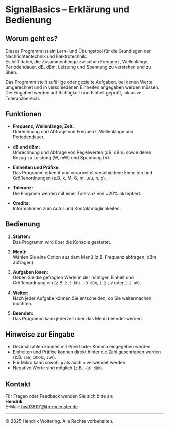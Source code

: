 # SignalBasics – Erklärung und Bedienung

## Worum geht es?

Dieses Programm ist ein Lern- und Übungstool für die Grundlagen der Nachrichtentechnik und Elektrotechnik.  
Es hilft dabei, die Zusammenhänge zwischen Frequenz, Wellenlänge, Periodendauer, dB, dBm, Leistung und Spannung zu verstehen und zu üben.

Das Programm stellt zufällige oder gezielte Aufgaben, bei denen Werte umgerechnet und in verschiedenen Einheiten angegeben werden müssen.  
Die Eingaben werden auf Richtigkeit und Einheit geprüft, inklusive Toleranzbereich.

## Funktionen

- **Frequenz, Wellenlänge, Zeit:**  
  Umrechnung und Abfrage von Frequenz, Wellenlänge und Periodendauer.

- **dB und dBm:**  
  Umrechnung und Abfrage von Pegelwerten (dB, dBm) sowie deren Bezug zu Leistung (W, mW) und Spannung (V).

- **Einheiten und Präfixe:**  
  Das Programm erkennt und verarbeitet verschiedene Einheiten und Größenordnungen (z.B. k, M, G, m, µ/u, n, p).

- **Toleranz:**  
  Die Eingaben werden mit einer Toleranz von ±20% akzeptiert.

- **Credits:**  
  Informationen zum Autor und Kontaktmöglichkeiten.

## Bedienung

1. **Starten:**  
   Das Programm wird über die Konsole gestartet.

2. **Menü:**  
   Wählen Sie eine Option aus dem Menü (z.B. Frequenz abfragen, dBm abfragen).

3. **Aufgaben lösen:**  
   Geben Sie die gefragten Werte in der richtigen Einheit und Größenordnung ein (z.B. `2.5 kHz`, `-3 dBm`, `1.2 µV` oder `1.2 uV`).

4. **Weiter:**  
   Nach jeder Aufgabe können Sie entscheiden, ob Sie weitermachen möchten.

5. **Beenden:**  
   Das Programm kann jederzeit über das Menü beendet werden.

## Hinweise zur Eingabe

- Dezimalzahlen können mit Punkt oder Komma eingegeben werden.
- Einheiten und Präfixe können direkt hinter die Zahl geschrieben werden (z.B. `5mW`, `10kHz`, `2uV`).
- Für Mikro kann sowohl `µ` als auch `u` verwendet werden.
- Negative Werte sind möglich (z.B. `-10 dBm`).

## Kontakt

Für Fragen oder Feedback wenden Sie sich bitte an:  
**Hendrik**  
E-Mail: hw035191@fh-muenster.de

---

© 2025 Hendrik Woltering. Alle Rechte vorbehalten.
